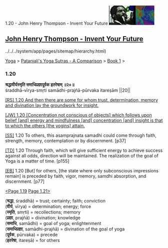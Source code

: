 1.20 - John Henry Thompson - Invent Your Future [![John Henry Thompson - Invent Your Future](../../../_/rsrc/1329567069254/config/customLogo.gif-revision=6.png)](../../../index.html)

[John Henry Thompson - Invent Your Future](../../../index.html)
---------------------------------------------------------------

../../../system/app/pages/sitemap/hierarchy.html)
    

[Yoga](../../../yoga.html)‎ > ‎[Patanjali's Yoga Sutras - A Comparison](../../patanjani.html)‎ > ‎[Book 1](../book-1.html)‎ > ‎

### 1.20

**श्रद्धावीर्यस्मृति समाधिप्रज्ञापूर्वक इतरेषाम् ॥२०॥**  
śraddhā-vīrya-smṛti samādhi-prajñā-pūrvaka itareṣām ||20||  
  
  
[\[RS\] 1.20 And then there are some for whom trust, determination, memory and divination lay the groundwork for insight.](http://www.ashtangayoga.info/philosophy/yoga-sutra-patanjali/chapter-1/item/shraddha-virya-smriti-samadhi-prajna-purvaka/)  
  
[\[JW\] 1.20 \[Concentration not conscious of objects\] which follows upon belief \[and\] energy and mindfulness \[and\] concentration \[and\] insight is that to which the others \[the yogins\] attain.](http://books.google.com/books?id=YzFImjtOxUwC&pg=PA45&ci=112%2C972%2C730%2C117&source=bookclip)  
  
[\[SS\]](http://www.amazon.com/Yoga-Sutras-Patanjali-Commentary-Satchidananda/dp/0932040381) 1.20 To others, this asamprajnata samadhi could come through faith, strength, memory, contemplation or by discernment. \[p37\]  
  
[\[TD\]](http://www.amazon.com/Heart-Yoga-Developing-Personal-Practice/dp/089281764X/ref=sr_1_5?ie=UTF8&qid=1326228195&sr=8-5) 1.20 Through faith, which will give sufficient energy to achieve success against all odds, direction will be maintained. The realization of the goal of Yoga is a matter of time. \[p155\]  
  
[\[EB\]](http://www.amazon.com/Yoga-Sutras-Patanjali-Translation-Commentary/dp/0865477361/ref=sr_1_1?ie=UTF8&s=books&qid=1250508322&sr=1-1) 1.20 \[But\] for others, \[the state where only subconscious impressions remain\] is preceded by faith, vigor, memory, samdhi absorption, and discernment. \[p77\]  
  
  
[<Page 1.19](119.html)  [Page 1.21>](121.html)  
  

(**श्रद्धा**, śraddhā) = trust; certainty; faith; conviction  
(**वीर्य**, vīrya) = determination; energy; force  
(**स्मृति**, smṛti) = recollections; memory  
(**प्रज्ञा**, prajñā) = divination; knowledge  
(**समाधि**, samādhi) = goal of yoga; enlightenment  
(**समाधिप्रज्ञा**, samādhi-prajñā) = divination of the goal of yoga  
(**पूर्वक**, pūrvaka) = precede  
(**इतरेषा**, itareṣā) = for others

